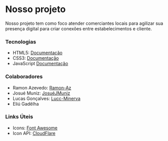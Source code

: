 # Nosso projeto

Nosso projeto tem como foco atender comerciantes locais para agilizar sua presença digital para criar conexões entre estabelecimentos e cliente.

### Tecnologias

- HTML5: [Documentação](https://developer.mozilla.org/pt-BR/docs/Web/HTML)
- CSS3: [Documentação](https://developer.mozilla.org/pt-BR/docs/Web/CSS)
- JavaScript [Documentação](https://developer.mozilla.org/pt-BR/docs/Web/JavaScript)

### Colaboradores

- Ramon Azevedo: [Ramon-Az](https://github.com/Ramon-Az)
- Josué Muniz: [JosuéJMuniz](https://github.com/JosueJMuniz)
- Lucas Gonçalves: [Lucc-Minerva](https://github.com/Lucc-Minerva) 
- Eliú Gadêlha

### Links Úteis

- Icons: [Font Awesome](https://fontawesome.com/icons)
- Icon API: [CloudFlare](https://cdnjs.cloudflare.com/ajax/libs/font-awesome/6.4.2/css/all.min.css)